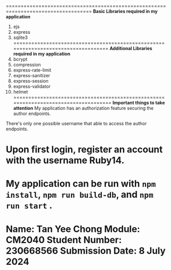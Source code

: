 ===================================================================================
**Basic Libraries required in my application**
1. ejs
2. express
3. sqlite3
===================================================================================
**Additional Libraries required in my application**
1. bcrypt
2. compression
3. express-rate-limit
4. express-sanitizer
5. express-session
6. express-validator
7. helmet
====================================================================================
**Important things to take attention**
My application has an authorization feature securing the author endpoints.

There's only one possible username that able to access the author endpoints.

Upon first login, register an account with the username **Ruby14**. 
======================================================================================
My application can be run with  ```npm install```, ```npm run build-db```, and ```npm run start``` . 
======================================================================================
Name: Tan Yee Chong 
Module: CM2040
Student Number: 230668566
Submission Date: 8 July 2024
======================================================================================
